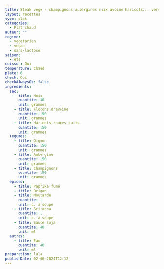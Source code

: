 ```yaml
---
title: Steak végé - champignons aubergines noix avoine haricots... version améliorée
layout: recettes
type: plat
categories:
  - Plat chaud
auteur: ""
regime:
  - vegetarien
  - vegan
  - sans-lactose
saison:
  - ete
cuisson: Oui
temperature: Chaud
plate: 6
check: Oui
checkAlwaysOk: false
ingredients:
  sec:
    - title: Noix
      quantite: 30
      unit: grammes
    - title: Flocons d'avoine
      quantite: 150
      unit: grammes
    - title: Haricots rouges cuits
      quantite: 150
      unit: grammes
  legumes:
    - title: Oignon
      quantite: 150
      unit: grammes
    - title: Aubergine
      quantite: 150
      unit: grammes
    - title: Champignons
      quantite: 150
      unit: grammes
  epices:
    - title: Paprika fumé
    - title: Origan
    - title: Moutarde
      quantite: 1
      unit: c. à soupe
    - title: Sriracha
      quantite: 1
      unit: c. à soupe
    - title: Sauce soja
      quantite: 40
      unit: ml
  autres:
    - title: Eau
      quantite: 40
      unit: ml
preparation: lala
publishDate: 02-06-2024T12:12
---
```

